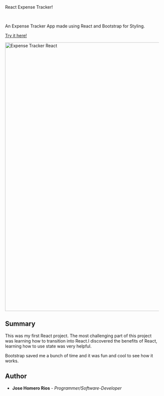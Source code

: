 React Expense Tracker!

<br>

An Expense Tracker App made using React and Bootstrap for Styling.

[Try it here!](https://guarded-temple-80086.herokuapp.com/)

<img width="877" alt="Expense Tracker React" src="https://user-images.githubusercontent.com/58618050/90992056-247dc780-e562-11ea-876f-76f1000dddf1.PNG">

## Summary

This was my first React project. The most challenging part of this project was learning how to transition into React.I discovered the benefits of React, learning how to use state was very helpful.

Bootstrap saved me a bunch of time and it was fun and cool to see how it works.



## Author

* **Jose Homero Rios** - *Programmer/Software-Developer*